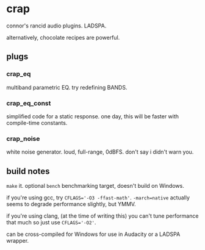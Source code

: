 # crap

connor's rancid audio plugins. LADSPA.

alternatively, chocolate recipes are powerful.

## plugs

### crap_eq

multiband parametric EQ. try redefining BANDS.

### crap_eq_const

simplified code for a static response.
one day, this will be faster with compile-time constants.

### crap_noise

white noise generator. loud, full-range, 0dBFS. don't say i didn't warn you.

## build notes

`make` it. optional `bench` benchmarking target, doesn't build on Windows.

if you're using gcc, try `CFLAGS='-O3 -ffast-math'`.
`-march=native` actually seems to degrade performance slightly, but YMMV.

if you're using clang, (at the time of writing this)
you can't tune performance that much so just use `CFLAGS='-O2'`.

can be cross-compiled for Windows for use in Audacity or a LADSPA wrapper.
